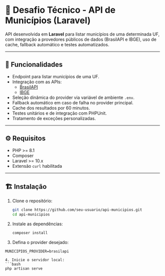 # 🧩 Desafio Técnico - API de Municípios (Laravel)

API desenvolvida em **Laravel** para listar municípios de uma determinada UF, com integração a provedores públicos de dados (BrasilAPI e IBGE), uso de cache, fallback automático e testes automatizados.

---

## 🚀 Funcionalidades

- Endpoint para listar municípios de uma UF.
- Integração com as APIs:
  - [BrasilAPI](https://brasilapi.com.br/api/ibge/municipios/v1/{UF})
  - [IBGE](https://servicodados.ibge.gov.br/api/v1/localidades/estados/{UF}/municipios)
- Seleção dinâmica do provider via variável de ambiente `.env`.
- Fallback automático em caso de falha no provider principal.
- Cache dos resultados por 60 minutos.
- Testes unitários e de integração com PHPUnit.
- Tratamento de exceções personalizadas.

---

## ⚙️ Requisitos

- PHP >= 8.1  
- Composer  
- Laravel >= 10.x  
- Extensão `curl` habilitada  

---

## 🏗️ Instalação

1. Clone o repositório:
   ```bash
   git clone https://github.com/seu-usuario/api-municipios.git
   cd api-municipios

2. Instale as dependências:
   ```bash
   composer install

 3. Defina o provider desejado:
   ```env
   MUNICIPIOS_PROVIDER=brasilapi

4. Inicie o servidor local:
 ```bash
   php artisan serve
